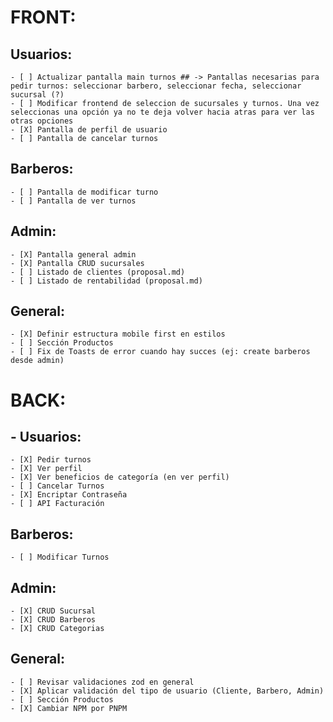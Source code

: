 # FRONT:
## Usuarios:
    - [ ] Actualizar pantalla main turnos ## -> Pantallas necesarias para pedir turnos: seleccionar barbero, seleccionar fecha, seleccionar sucursal (?)
    - [ ] Modificar frontend de seleccion de sucursales y turnos. Una vez seleccionas una opción ya no te deja volver hacia atras para ver las otras opciones
    - [X] Pantalla de perfil de usuario
    - [ ] Pantalla de cancelar turnos
## Barberos:
    - [ ] Pantalla de modificar turno
    - [ ] Pantalla de ver turnos
## Admin:
    - [X] Pantalla general admin
    - [X] Pantalla CRUD sucursales
    - [ ] Listado de clientes (proposal.md)
    - [ ] Listado de rentabilidad (proposal.md)
## General:
    - [X] Definir estructura mobile first en estilos
    - [ ] Sección Productos
    - [ ] Fix de Toasts de error cuando hay succes (ej: create barberos desde admin)
# BACK:
## - Usuarios:
    - [X] Pedir turnos
    - [X] Ver perfil
    - [X] Ver beneficios de categoría (en ver perfil) 
    - [ ] Cancelar Turnos
    - [X] Encriptar Contraseña
    - [ ] API Facturación
## Barberos:
    - [ ] Modificar Turnos
## Admin:
    - [X] CRUD Sucursal
    - [X] CRUD Barberos
    - [X] CRUD Categorias
## General:
    - [ ] Revisar validaciones zod en general
    - [X] Aplicar validación del tipo de usuario (Cliente, Barbero, Admin)
    - [ ] Sección Productos
    - [X] Cambiar NPM por PNPM

